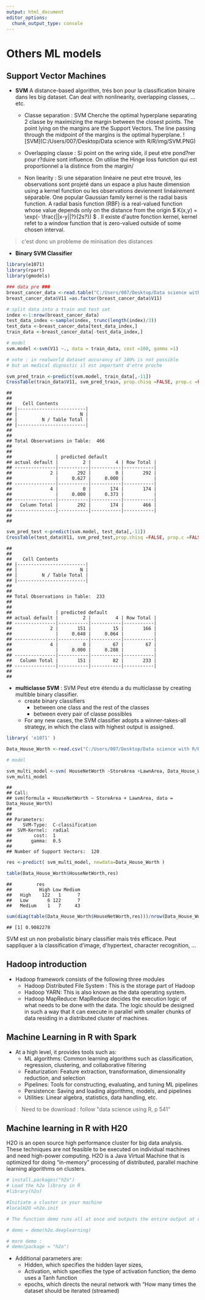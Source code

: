 ```yaml
---
output: html_document
editor_options: 
  chunk_output_type: console
---
```

# Others ML models


## Support Vector Machines
  - **SVM** A distance-based algorithm, trés bon pour la classification binaire dans les big dataset. Can deal with nonlinearity, overlapping classes, ... etc.
    - Classe separation : SVM Cherche the optimal hyperplane separating 2 classe by maximizing the margin between the closest points. The point lying on the margins are the Support Vectors. The line passing through the midpoint of the margins is the optimal hyperplane. 
![SVM](C:/Users/007/Desktop/Data science with R/R/img/SVM.PNG)

    - Overlapping classe : Si point on the wring side, il peut etre pond?rer pour r?duire sont influence. On utilise the Hinge loss function qui est proportionnel a la distince from the margin/
    - Non liearity : Si une séparation linéaire ne peut etre trouvé, les observations sont projeté dans un espace a plus haute dimension using a kernel function ou les observations deviennent linéairement séparable. One popular Gaussian family kernel is the radial basis function. A radial basis  function (RBF) is a real-valued function whose value depends only on the distance from the origin  $ K(x,y) =  \exp(- \frac{||x-y||?}{2s?}) $ . Il existe d'autre fonction kernel, kernel refet to a window function that is zero-valued outside of some chosen interval.

> c'est donc un probleme de minisation des distances

  - **Binary SVM Classifier** 


```r
library(e1071)
library(rpart)
library(gmodels)

### data pre ###
breast_cancer_data <-read.table("C:/Users/007/Desktop/Data science with R/R/Dataset/Chapter 6/breast-cancer-wisconsin.data.txt",sep=",")
breast_cancer_data$V11 =as.factor(breast_cancer_data$V11)

# split data into a train and test set
index <-1:nrow(breast_cancer_data)
test_data_index <-sample(index, trunc(length(index)/3))
test_data <-breast_cancer_data[test_data_index,]
train_data <-breast_cancer_data[-test_data_index,]

# model
svm.model <-svm(V11 ~., data = train_data, cost =100, gamma =1)

# note : in realworld dataset accurancy of 100% is not possible 
# but un medical dignostic il est important d'etre proche

svm_pred_train <-predict(svm.model, train_data[,-11])
CrossTable(train_data$V11, svm_pred_train, prop.chisq =FALSE, prop.c =FALSE, prop.r =FALSE, dnn =c('actual default', 'predicted default'))
```

```
## 
##  
##    Cell Contents
## |-------------------------|
## |                       N |
## |         N / Table Total |
## |-------------------------|
## 
##  
## Total Observations in Table:  466 
## 
##  
##                | predicted default 
## actual default |         2 |         4 | Row Total | 
## ---------------|-----------|-----------|-----------|
##              2 |       292 |         0 |       292 | 
##                |     0.627 |     0.000 |           | 
## ---------------|-----------|-----------|-----------|
##              4 |         0 |       174 |       174 | 
##                |     0.000 |     0.373 |           | 
## ---------------|-----------|-----------|-----------|
##   Column Total |       292 |       174 |       466 | 
## ---------------|-----------|-----------|-----------|
## 
## 
```

```r
svm_pred_test <-predict(svm.model, test_data[,-11])
CrossTable(test_data$V11, svm_pred_test,prop.chisq =FALSE, prop.c =FALSE, prop.r =FALSE, dnn =c('actual default', 'predicted default'))
```

```
## 
##  
##    Cell Contents
## |-------------------------|
## |                       N |
## |         N / Table Total |
## |-------------------------|
## 
##  
## Total Observations in Table:  233 
## 
##  
##                | predicted default 
## actual default |         2 |         4 | Row Total | 
## ---------------|-----------|-----------|-----------|
##              2 |       151 |        15 |       166 | 
##                |     0.648 |     0.064 |           | 
## ---------------|-----------|-----------|-----------|
##              4 |         0 |        67 |        67 | 
##                |     0.000 |     0.288 |           | 
## ---------------|-----------|-----------|-----------|
##   Column Total |       151 |        82 |       233 | 
## ---------------|-----------|-----------|-----------|
## 
## 
```

  - **multiclasse SVM** : SVM Peut etre étendu a du multiclasse by creating multible binary classifier.
    - create binary classifiers
      - between one class and the rest of the classes
      - between every pair of classe possibles
    - For any new cases, the SVM classifier adopts a winner-takes-all strategy, in which the class with highest output is assigned.


```r
library( 'e1071' )

Data_House_Worth <-read.csv("C:/Users/007/Desktop/Data science with R/R/Dataset/Chapter 6//House Worth Data.csv",header=TRUE)

# model

svm_multi_model <-svm( HouseNetWorth ~StoreArea +LawnArea, Data_House_Worth )
svm_multi_model
```

```
## 
## Call:
## svm(formula = HouseNetWorth ~ StoreArea + LawnArea, data = Data_House_Worth)
## 
## 
## Parameters:
##    SVM-Type:  C-classification 
##  SVM-Kernel:  radial 
##        cost:  1 
##       gamma:  0.5 
## 
## Number of Support Vectors:  120
```

```r
res <-predict( svm_multi_model, newdata=Data_House_Worth )

table(Data_House_Worth$HouseNetWorth,res)
```

```
##         res
##          High Low Medium
##   High    122   1      7
##   Low       6 122      7
##   Medium    1   7     43
```

```r
sum(diag(table(Data_House_Worth$HouseNetWorth,res)))/nrow(Data_House_Worth)
```

```
## [1] 0.9082278
```

SVM est un non probalistic binary classifier mais trés efficace. Peut sappliquer a la classification d'image, d'hypertext, character recognition, ...

## Hadoop introduction   

  - Hadoop framework consists of the following three modules
    - Hadoop Distributed File System : This is the storage part of Hadoop 
    - Hadoop YARN: This is also known as the data operating system. 
    - Hadoop MapReduce: MapReduce decides the execution logic of what needs to be done with the data. The logic should be designed in such a way that it can execute in parallel with smaller chunks of data residing in a distributed cluster of machines.

## Machine Learning in R with Spark 
  - At a high level, it provides tools such as:
    - ML algorithms: Common learning algorithms such as classification, regression, clustering, and collaborative filtering
    - Featurization: Feature extraction, transformation, dimensionality reduction, and selection
    - Pipelines: Tools for constructing, evaluating, and tuning ML pipelines
    - Persistence: Saving and loading algorithms, models, and pipelines
    - Utilities: Linear algebra, statistics, data handling, etc.

> Need to be download : follow "data science using R, p 541"
 
## Machine learning in R with H20
H2O  is an open source high performance cluster for big data analysis. These techniques are not feasible to be executed on individual machines and need high-power computing. H2O is a Java Virtual Machine that is optimized for doing “in-memory” processing of distributed, parallel machine learning algorithms on clusters. 



```r
# install.packages("h2o")
# Load the h2o library in R
#library(h2o)

#Initiate a cluster in your machine
#localH2O =h2o.init

# The function demo runs all at once and outputs the entire output at one go. However, for better understanding of what the function does, we have split the output and explainedeach part in detail.

# demo = demo(h2o.deeplearning)

# more demo : 
# demo(package = "h2o")
```

  - Additional parameters are:
    - Hidden, which specifies the hidden layer sizes,
    - Activation, which specifies the type of activation function; the demo uses a Tanh function
    - epochs, which directs the neural network with “How many times the dataset should be iterated (streamed)  
  
